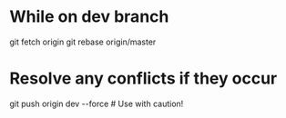 # While on dev branch
git fetch origin
git rebase origin/master
# Resolve any conflicts if they occur
git push origin dev --force  # Use with caution!